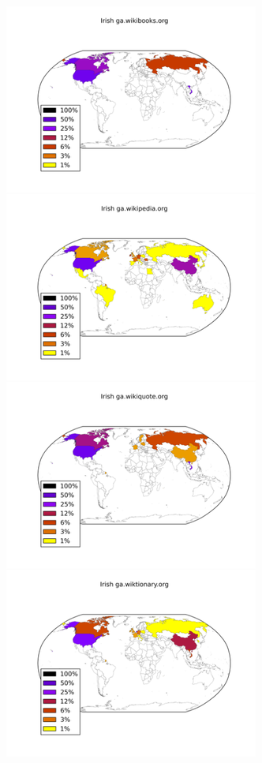 ![](/images/Irish-ga.wikibooks.org.png)
![](/images/Irish-ga.wikipedia.org.png)
![](/images/Irish-ga.wikiquote.org.png)
![](/images/Irish-ga.wiktionary.org.png)
